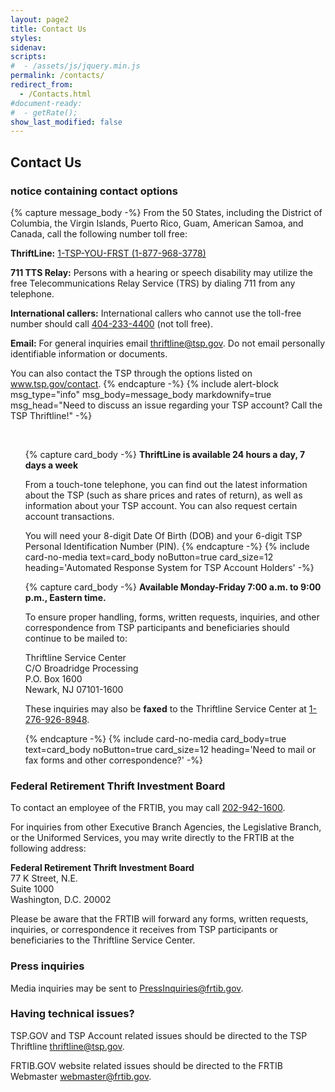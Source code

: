 ```yaml
---
layout: page2
title: Contact Us
styles:
sidenav:
scripts:
#  - /assets/js/jquery.min.js
permalink: /contacts/
redirect_from:
  - /Contacts.html
#document-ready:
#  - getRate();
show_last_modified: false
---
```


## Contact Us


<h3 class="usa-sr-only">notice containing contact options</h3>
{% capture message_body -%}
From the 50 States, including the District of Columbia, the Virgin Islands, Puerto Rico, Guam, American Samoa, and Canada, call the following number toll free:

__ThriftLine:__
<a href="tel:1-877-968-3778">1-TSP-YOU-FRST (1-877-968-3778)</a>

__711 TTS Relay:__ Persons with a hearing or speech disability may utilize the free Telecommunications Relay Service (TRS) by dialing 711 from any telephone.

__International callers:__ International callers who cannot use the toll-free number should call <a href="tel:404-233-4400">404-233-4400</a>
(not toll free).

__Email:__ For general inquiries email <thriftline@tsp.gov>. Do not email personally identifiable information or documents.

You can also contact the TSP through the options listed on
<a href="https://www.tsp.gov/contact" target="_blank" rel="noopener">www.tsp.gov/contact</a>.
{% endcapture -%}
{% include alert-block msg_type="info" msg_body=message_body markdownify=true
  msg_head="Need to discuss an issue regarding your TSP account?  Call the TSP Thriftline!" -%}

<br clear="all">

<ul class="usa-card-group">

<!--start of automated response card -->
{% capture card_body -%}
__ThriftLine is available 24 hours a day, 7 days a week__

From a touch-tone telephone, you can find out the latest information about the TSP (such as share prices and rates of return), as well as information about your TSP account.  You can also request certain account transactions.

You will need your 8-digit Date Of Birth (DOB) and your 6-digit TSP Personal Identification Number (PIN).
{% endcapture -%}
{% include card-no-media text=card_body noButton=true card_size=12
  heading='Automated Response System for TSP Account Holders' -%}

<!--start of talk to card -->
<!-- {% capture card_body -%}
__Available Monday-Friday   7:00 a.m. to 9:00 p.m., Eastern time.__

Press 3 to speak to a Participant Service Representative (PSR) when calling the ThriftLine.

PSRs handle questions about loans, contribution allocations, interfund transfers, designations of beneficiaries, and withdrawals.
{% endcapture -%}
{% include card-no-media text=card_body noButton=true card_size=6
  heading='Talk to a Participant Service Rep' -%}
-->
<!--start of mail or fax card -->
{% capture card_body -%}
__Available Monday-Friday   7:00 a.m. to 9:00 p.m., Eastern time.__

To ensure proper handling, forms, written requests, inquiries, and other correspondence from TSP participants and beneficiaries should continue to be mailed to:

Thriftline Service Center<br>
C/O Broadridge Processing<br>
P.O. Box 1600<br>
Newark, NJ 07101-1600

These inquiries may also be __faxed__ to the Thriftline Service Center at <a href="tel:1-276-926-8948">1-276-926-8948</a>.

{% endcapture -%}
{% include card-no-media card_body=true text=card_body noButton=true card_size=12
  heading='Need to mail or fax forms and other correspondence?' -%}

</ul>

### Federal Retirement Thrift Investment Board

To contact an employee of the FRTIB, you may call <a href="tel:202-942-1600">202-942-1600</a>.

For inquiries from other Executive Branch Agencies, the Legislative Branch, or the Uniformed Services, you may write directly to the FRTIB at the following address:

__Federal Retirement Thrift Investment Board__<br>
77 K Street, N.E. <br>
Suite 1000<br>
Washington, D.C. 20002

Please be aware that the FRTIB will forward any forms, written requests, inquiries, or correspondence it receives from TSP participants or beneficiaries to the Thriftline Service Center.

### Press inquiries

Media inquiries may be sent to <PressInquiries@frtib.gov>.

### Having technical issues?

TSP.GOV and TSP Account related issues should be directed to the TSP Thriftline <a href="mailto:thriftline@tsp.gov?subject=TSP Account Issues" target="_blank" rel="noopener">thriftline@tsp.gov</a>.

FRTIB.GOV website related issues should be directed to the FRTIB Webmaster <a href="mailto:{{site.email}}?subject=FRTIB website technical issues" target="_blank" rel="noopener">webmaster@frtib.gov</a>.

<!-- CONTENT END -->
